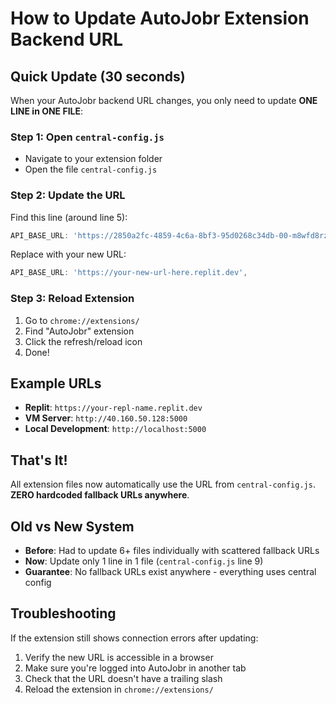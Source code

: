 # How to Update AutoJobr Extension Backend URL

## Quick Update (30 seconds)

When your AutoJobr backend URL changes, you only need to update **ONE LINE in ONE FILE**:

### Step 1: Open `central-config.js`
- Navigate to your extension folder
- Open the file `central-config.js`

### Step 2: Update the URL
Find this line (around line 5):
```javascript
API_BASE_URL: 'https://2850a2fc-4859-4c6a-8bf3-95d0268c34db-00-m8wfd8rzorjq.worf.replit.dev',
```

Replace with your new URL:
```javascript
API_BASE_URL: 'https://your-new-url-here.replit.dev',
```

### Step 3: Reload Extension
1. Go to `chrome://extensions/`
2. Find "AutoJobr" extension
3. Click the refresh/reload icon
4. Done!

## Example URLs
- **Replit**: `https://your-repl-name.replit.dev`
- **VM Server**: `http://40.160.50.128:5000`
- **Local Development**: `http://localhost:5000`

## That's It!
All extension files now automatically use the URL from `central-config.js`. **ZERO hardcoded fallback URLs anywhere**.

## Old vs New System
- **Before**: Had to update 6+ files individually with scattered fallback URLs
- **Now**: Update only 1 line in 1 file (`central-config.js` line 9)
- **Guarantee**: No fallback URLs exist anywhere - everything uses central config

## Troubleshooting
If the extension still shows connection errors after updating:
1. Verify the new URL is accessible in a browser
2. Make sure you're logged into AutoJobr in another tab
3. Check that the URL doesn't have a trailing slash
4. Reload the extension in `chrome://extensions/`